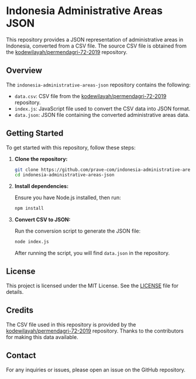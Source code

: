 # Indonesia Administrative Areas JSON

This repository provides a JSON representation of administrative areas in Indonesia, converted from a CSV file. The source CSV file is obtained from the [kodewilayah/permendagri-72-2019](https://github.com/kodewilayah/permendagri-72-2019) repository. 

## Overview

The `indonesia-administrative-areas-json` repository contains the following:

- `data.csv`: CSV file from the [kodewilayah/permendagri-72-2019](https://github.com/kodewilayah/permendagri-72-2019/blob/main/dist/base.csv) repository.
- `index.js`: JavaScript file used to convert the CSV data into JSON format.
- `data.json`: JSON file containing the converted administrative areas data.

## Getting Started

To get started with this repository, follow these steps:

1. **Clone the repository:**

   ```sh
   git clone https://github.com/prave-com/indonesia-administrative-areas-json
   cd indonesia-administrative-areas-json
   ```

2. **Install dependencies:**

   Ensure you have Node.js installed, then run:

   ```sh
   npm install
   ```

3. **Convert CSV to JSON:**

   Run the conversion script to generate the JSON file:

   ```sh
   node index.js
   ```

   After running the script, you will find `data.json` in the repository.

## License

This project is licensed under the MIT License. See the [LICENSE](https://github.com/prave-com/indonesia-administrative-areas-json/blob/main/LICENSE)
file for details.

## Credits

The CSV file used in this repository is provided by the [kodewilayah/permendagri-72-2019](https://github.com/kodewilayah/permendagri-72-2019) repository. Thanks to the contributors for making this data available.

## Contact

For any inquiries or issues, please open an issue on the GitHub repository.

